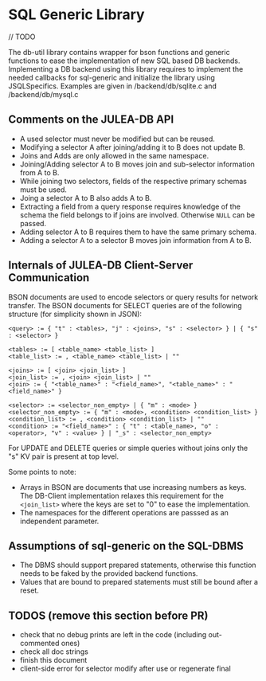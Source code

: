# SQL Generic Library

// TODO

The db-util library contains wrapper for bson functions and generic functions to ease the implementation of new SQL based DB backends.
Implementing a DB backend using this library requires to implement the needed callbacks for sql-generic and initialize the library using JSQLSpecifics.
Examples are given in /backend/db/sqlite.c and /backend/db/mysql.c

## Comments on the JULEA-DB API

- A used selector must never be modified but can be reused.
- Modifying a selector A after joining/adding it to B does not update B.
- Joins and Adds are only allowed in the same namespace.
- Joining/Adding selector A to B moves join and sub-selector information from A to B.
- While joining two selectors, fields of the respective primary schemas must be used.
- Joing a selector A to B also adds A to B.
- Extracting a field from a query response requires knowledge of the schema the field belongs to if joins are involved. Otherwise `NULL` can be passed.
- Adding selector A to B requires them to have the same primary schema.
- Adding a selector A to a selector B moves join information from A to B.

## Internals of JULEA-DB Client-Server Communication

BSON documents are used to encode selectors or query results for network transfer.
The BSON documents for SELECT queries are of the following structure (for simplicity shown in JSON):

```text
<query> := { "t" : <tables>, "j" : <joins>, "s" : <selector> } | { "s" : <selector> }

<tables> := [ <table_name> <table_list> ]
<table_list> := , <table_name> <table_list> | ""

<joins> := [ <join> <join_list> ]
<join_list> := , <join> <join_list> | ""
<join> := { "<table_name>" : "<field_name>", "<table_name>" : "<field_name>" }

<selector> := <selector_non_empty> | { "m" : <mode> }
<selector_non_empty> := { "m" : <mode>, <condition> <condition_list> }
<condition_list> := , <condition> <condition_list> | ""
<condition> := "<field_name>" : { "t" : <table_name>, "o" : <operator>, "v" : <value> } | "_s" : <selector_non_empty>
```

For UPDATE and DELETE queries or simple queries without joins only the "s" KV pair is present at top level.

Some points to note:

- Arrays in BSON are documents that use increasing numbers as keys.
  The DB-Client implementation relaxes this requirement for the `<join_list>` where the keys are set to "0" to ease the implementation.
- The namespaces for the different operations are passsed as an independent parameter.

## Assumptions of sql-generic on the SQL-DBMS

- The DBMS should support prepared statements, otherwise this function needs to be faked by the provided backend functions.
- Values that are bound to prepared statements must still be bound after a reset.

## TODOS (remove this section before PR)

- check that no debug prints are left in the code (including out-commented ones)
- check all doc strings
- finish this document
- client-side error for selector modify after use or regenerate final
